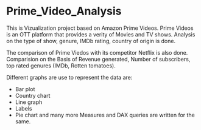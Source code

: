 # Prime_Video_Analysis
This is Vizualization project based on Amazon Prime Videos.
Prime Videos is an OTT platform that provides a verity of Movies and TV shows.
Analysis on the type of show, genure, IMDb rating, country of origin is done.

The comparison of Prime Viedos with its competitor Netflix is also done.
Comparision on the Basis of Revenue generated, Number of subscribers, top rated genures (IMDb, Rotten tomatoes).

Different graphs are use to represent the data are:
* Bar plot
* Country chart
* Line graph
* Labels
* Pie chart
and many more
Measures and DAX queries are written for the same.

